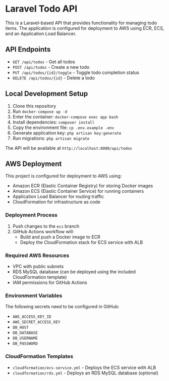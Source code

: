 # Laravel Todo API

This is a Laravel-based API that provides functionality for managing todo items. The application is configured for deployment to AWS using ECR, ECS, and an Application Load Balancer.

## API Endpoints

- `GET /api/todos` - Get all todos
- `POST /api/todos` - Create a new todo
- `PUT /api/todos/{id}/toggle` - Toggle todo completion status
- `DELETE /api/todos/{id}` - Delete a todo

## Local Development Setup

1. Clone this repository
2. Run `docker-compose up -d`
3. Enter the container: `docker-compose exec app bash`
4. Install dependencies: `composer install`
5. Copy the environment file: `cp .env.example .env`
6. Generate application key: `php artisan key:generate`
7. Run migrations: `php artisan migrate`

The API will be available at `http://localhost:8000/api/todos`

## AWS Deployment

This project is configured for deployment to AWS using:
- Amazon ECR (Elastic Container Registry) for storing Docker images
- Amazon ECS (Elastic Container Service) for running containers
- Application Load Balancer for routing traffic
- CloudFormation for infrastructure as code

### Deployment Process

1. Push changes to the `ecs` branch
2. GitHub Actions workflow will:
   - Build and push a Docker image to ECR
   - Deploy the CloudFormation stack for ECS service with ALB

### Required AWS Resources

- VPC with public subnets
- RDS MySQL database (can be deployed using the included CloudFormation template)
- IAM permissions for GitHub Actions

### Environment Variables

The following secrets need to be configured in GitHub:
- `AWS_ACCESS_KEY_ID`
- `AWS_SECRET_ACCESS_KEY`
- `DB_HOST`
- `DB_DATABASE`
- `DB_USERNAME`
- `DB_PASSWORD`

### CloudFormation Templates

- `cloudformation/ecs-service.yml` - Deploys the ECS service with ALB
- `cloudformation/rds.yml` - Deploys an RDS MySQL database (optional)